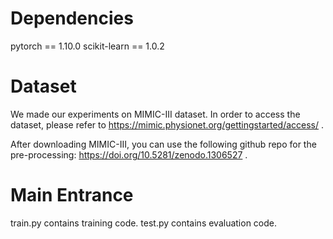 # Dependencies
pytorch == 1.10.0 scikit-learn == 1.0.2

# Dataset
We made our experiments on MIMIC-III dataset. In order to access the dataset, please refer to https://mimic.physionet.org/gettingstarted/access/ .

After downloading MIMIC-III, you can use the following github repo for the pre-processing: https://doi.org/10.5281/zenodo.1306527 .
# Main Entrance 
train.py contains training code. test.py contains evaluation code.
